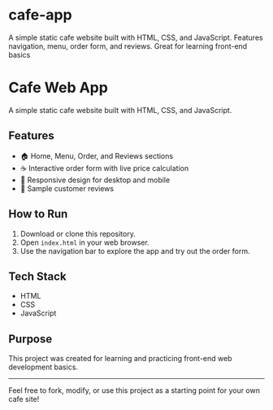 # cafe-app
A simple static cafe website built with HTML, CSS, and JavaScript. Features navigation, menu, order form, and reviews. Great for learning front-end basics
# Cafe Web App

A simple static cafe website built with HTML, CSS, and JavaScript.

## Features

- 🏠 Home, Menu, Order, and Reviews sections
- ☕ Interactive order form with live price calculation
- 📱 Responsive design for desktop and mobile
- 💬 Sample customer reviews

## How to Run

1. Download or clone this repository.
2. Open `index.html` in your web browser.
3. Use the navigation bar to explore the app and try out the order form.

## Tech Stack

- HTML
- CSS
- JavaScript

## Purpose

This project was created for learning and practicing front-end web development basics.

---

Feel free to fork, modify, or use this project as a starting point for your own cafe site!
